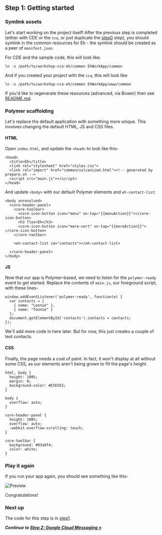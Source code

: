 ## Step 1: Getting started

### Symlink assets

Let's start working on the project itself! After the previous step is completed (either with CDE or the `cca`, or just duplicate the [step0](https://github.com/MobileChromeApps/workshop-cca-eh/blob/master/workshop/step0) step), you should symlink in the common resources for Eh - the symlink should be created as a peer of `manifest.json`.

For CDE and the sample code, this will look like:

    ln -s /path/to/workshop-cca-eh/common EhWorkApp/common

And if you created your project with the `cca`, this will look like:

    ln -s /path/to/workshop-cca-eh/common EhWorkApp/www/common

If you'd like to regenerate these resources (advanced, via Bower) then see [README.md](https://github.com/MobileChromeApps/workshop-cca-eh/blob/master/README.md#Advanced).

### Polymer scaffolding

Let's replace the default application with something more unique. This involves changing the default HTML, JS and CSS files.

#### HTML

Open `index.html`, and update the `<head>` to look like this-
  
    <head>
      <title>Eh</title>
      <link rel="stylesheet" href="styles.css">
      <link rel="import" href="common/vulcanized.html"><!-- generated by prepare.sh -->
      <script src="main.js"></script>
    </head>

And update `<body>` with our default Polymer elements and `eh-contact-list`:

    <body unresolved>
      <core-header-panel>
        <core-toolbar>
          <core-icon-button icon="menu" on-tap="{{menuAction}}"></core-icon-button>
          <h3 flex>Eh</h3>
          <core-icon-button icon="more-vert" on-tap="{{moreAction}}"></core-icon-button>
        </core-toolbar>

        <eh-contact-list id="contacts"></eh-contact-list>

      </core-header-panel>
    </body>

#### JS

Now that our app is Polymer-based, we need to listen for the `polymer-ready` event to get started. Replace the contents of `main.js`, our foreground script, with these lines-

    window.addEventListener('polymer-ready', function(e) {
      var contacts = [
        { name: "Loonie" },
        { name: "Toonie" }
      ];
      document.getElementById('contacts').contacts = contacts;
    });

We'll add more code in here later. But for now, this just creates a couple of test contacts.

#### CSS

Finally, the page needs a coat of paint. In fact, it won't display at all without some CSS, as our elements aren't being grown to fill the page's height.

    html, body {
      height: 100%;
      margin: 0;
      background-color: #E5E5E5;
    }

    body {
      overflow: auto;
    }

    core-header-panel {
      height: 100%;
      overflow: auto;
      -webkit-overflow-scrolling: touch;
    }

    core-toolbar {
      background: #03a9f4;
      color: white;
    }

### Play it again

If you run your app again, you should see something like this-

![Preview](https://github.com/MobileChromeApps/workshop-cca-eh/raw/master/docs/assets/step1-preview.png)

Congratulations!

### Next up

The code for this step is in [step1](https://github.com/MobileChromeApps/workshop-cca-eh/blob/master/workshop/step1).

_**Continue to [Step 2: Google Cloud Messaging &raquo;](https://github.com/MobileChromeApps/workshop-cca-eh/blob/master/docs/step2.md)**_
